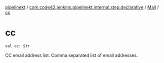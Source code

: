 [pipelinekt](../../index.md) / [com.code42.jenkins.pipelinekt.internal.step.declarative](../index.md) / [Mail](index.md) / [cc](./cc.md)

# cc

`val cc: Str`

CC email address list. Comma separated list of email addresses.

